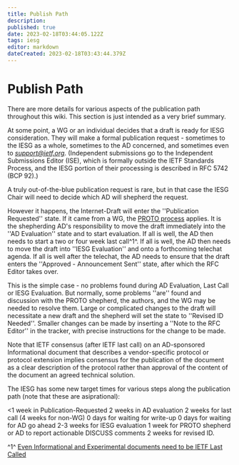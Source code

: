 ```yaml
---
title: Publish Path
description: 
published: true
date: 2023-02-18T03:44:05.122Z
tags: iesg
editor: markdown
dateCreated: 2023-02-18T03:43:44.379Z
---
```


# Publish Path
There are more details for various aspects of the publication path throughout this wiki. This section is just intended as a very brief summary.

At some point, a WG or an individual decides that a draft is ready for IESG consideration. They will make a formal publication request - sometimes to the IESG as a whole, sometimes to the AD concerned, and sometimes even to *support@ietf.org*. (Independent submissions go to the Independent Submissions Editor (ISE), which is formally outside the IETF Standards Process, and the IESG portion of their processing is described in RFC 5742 (BCP 92).)

A truly out-of-the-blue publication request is rare, but in that case the IESG Chair will need to decide which AD will shepherd the request.

However it happens, the Internet-Draft will enter the ''Publication Requested'' state. If it came from a WG, the [PROTO process](http://datatracker.ietf.org/doc/rfc4858/?include_text=1) applies. It is the shepherding AD's responsibility to move the draft immediately into the ''AD Evaluation'' state and to start evaluation. If all is well, the AD then needs to start a two or four week last call^1^. If all is well, the AD then needs to move the draft into ''IESG Evaluation'' and onto a forthcoming telechat agenda. If all is well after the telechat, the AD needs to ensure that the draft enters the ''Approved - Announcement Sent'' state, after which the RFC Editor takes over.

This is the simple case - no problems found during AD Evaluation, Last Call or IESG Evaluation. But normally, some problems ''are'' found and discussion with the PROTO shepherd, the authors, and the WG may be needed to resolve them. Large or complicated changes to the draft will necessitate a new draft and the shepherd will set the state to ''Revised ID Needed''. Smaller changes can be made by inserting a ''Note to the RFC Editor'' in the tracker, with precise instructions for the change to be made.

Note that IETF consensus (after IETF last call) on an AD-sponsored Informational document that describes a vendor-specific protocol or protocol extension implies consensus for the publication of the document as a clear description of the protocol rather than approval of the content of the document an agreed technical solution.

The IESG has some new target times for various steps along the publication path (note that these are asiprational):

 <1 week in Publication-Requested
 2 weeks in AD evaluation
 2 weeks for last call (4 weeks for non-WG)
 0 days for waiting for write-up
 0 days for waiting for AD go ahead
 2-3 weeks for IESG evaluation
 1 week for PROTO shepherd or AD to report actionable DISCUSS comments
 2 weeks for revised ID.


^1^ [Even Informational and Experimental documents need to be IETF Last Called]()